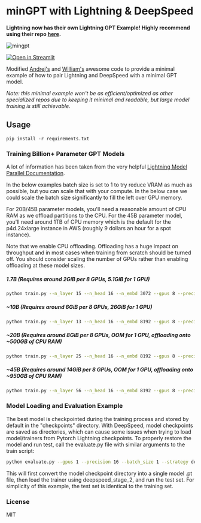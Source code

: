 # minGPT with Lightning & DeepSpeed

**Lightning now has their own Lightning GPT Example! Highly recommend using their repo [here](https://github.com/Lightning-AI/lightning-GPT).**

![mingpt](mingpt.jpg)

[![Open in Streamlit](https://static.streamlit.io/badges/streamlit_badge_black_white.svg)](https://share.streamlit.io/seannaren/mingpt/streamlit/app.py)

Modified [Andrej's](https://github.com/karpathy/minGPT) and [William's](https://github.com/williamFalcon/minGPT) awesome code to provide a minimal example of how to pair Lightning and DeepSpeed with a minimal GPT model.

*Note: this minimal example won't be as efficient/optimized as other specialized repos due to keeping it minimal and readable, but large model training is still achievable.* 

## Usage

```
pip install -r requirements.txt
```

### Training Billion+ Parameter GPT Models

A lot of information has been taken from the very helpful [Lightning Model Parallel Documentation](https://pytorch-lightning.readthedocs.io/en/latest/advanced/model_parallel.html#fully-sharded-training).

In the below examples batch size is set to 1 to try reduce VRAM as much as possible, but you can scale that with your compute. In the below case we could scale the batch size significantly to fill the left over GPU memory.

For 20B/45B parameter models, you'll need a reasonable amount of CPU RAM as we offload partitions to the CPU. For the 45B parameter model, you'll need around 1TB of CPU memory which is the default for the p4d.24xlarge instance in AWS (roughly 9 dollars an hour for a spot instance).

Note that we enable CPU offloading. Offloading has a huge impact on throughput and in most cases when training from scratch should be turned off. You should consider scaling the number of GPUs rather than enabling offloading at these model sizes.

##### 1.7B (Requires around 2GiB per 8 GPUs, 5.1GiB for 1 GPU)
```bash
python train.py --n_layer 15 --n_head 16 --n_embd 3072 --gpus 8 --precision 16 --batch_size 1 --strategy deepspeed_stage_3_offload
```

##### ~10B (Requires around 6GiB per 8 GPUs, 26GiB for 1 GPU)
```bash
python train.py --n_layer 13 --n_head 16 --n_embd 8192 --gpus 8 --precision 16 --batch_size 1 --strategy deepspeed_stage_3_offload
```

##### ~20B (Requires around 8GiB per 8 GPUs, OOM for 1 GPU, offloading onto ~500GB of CPU RAM)
```bash
python train.py --n_layer 25 --n_head 16 --n_embd 8192 --gpus 8 --precision 16 --batch_size 1  --strategy deepspeed_stage_3_offload
```

##### ~45B (Requires around 14GiB per 8 GPUs, OOM for 1 GPU, offloading onto ~950GB of CPU RAM)
```bash
python train.py --n_layer 56 --n_head 16 --n_embd 8192 --gpus 8 --precision 16 --batch_size 1  --strategy deepspeed_stage_3_offload
```

### Model Loading and Evaluation Example
The best model is checkpointed during the training process and stored by default in the "checkpoints" directory. With DeepSpeed, model checkpoints are saved as directories, which can cause some issues when trying to load model/trainers from Pytorch Lightning checkpoints. To properly restore the model and run test, call the evaluate.py file with similar arguments to the train script: 

```bash
python evaluate.py --gpus 1 --precision 16 --batch_size 1 --strategy deepspeed_stage_2
```

This will first convert the model checkpoint directory into a single model .pt file, then load the trainer using deepspeed_stage_2, and run the test set. For simplicity of this example, the test set is identical to the training set.  

### License

MIT
